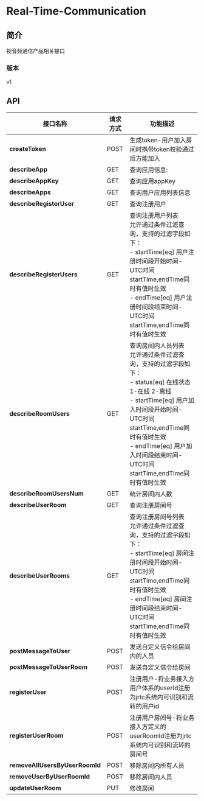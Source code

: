 # Real-Time-Communication


## 简介
视音频通信产品相关接口


### 版本
v1


## API
|接口名称|请求方式|功能描述|
|---|---|---|
|**createToken**|POST|生成token-用户加入房间时携带token校验通过后方能加入<br>|
|**describeApp**|GET|查询应用信息:<br>|
|**describeAppKey**|GET|查询应用appKey<br>|
|**describeApps**|GET|查询用户应用列表信息<br>|
|**describeRegisterUser**|GET|查询注册用户<br>|
|**describeRegisterUsers**|GET|查询注册用户列表<br>允许通过条件过滤查询，支持的过滤字段如下：<br>           \- startTime[eq] 用户注册时间段开始时间-UTC时间 startTime,endTime同时有值时生效<br>           \- endTime[eq] 用户注册时间段结束时间-UTC时间 startTime,endTime同时有值时生效<br>|
|**describeRoomUsers**|GET|查询房间内人员列表<br>允许通过条件过滤查询，支持的过滤字段如下：<br>           \- status[eq] 在线状态 1-在线 2-离线<br>           \- startTime[eq] 用户加入时间段开始时间-UTC时间  startTime,endTime同时有值时生效<br>           \- endTime[eq] 用户加入时间段结束时间-UTC时间    startTime,endTime同时有值时生效<br>|
|**describeRoomUsersNum**|GET|统计房间内人数<br>|
|**describeUserRoom**|GET|查询注册房间号<br>|
|**describeUserRooms**|GET|查询注册房间号列表<br>允许通过条件过滤查询，支持的过滤字段如下：<br>           \- startTime[eq] 房间注册时间段开始时间-UTC时间 startTime,endTime同时有值时生效<br>           \- endTime[eq] 房间注册时间段结束时间-UTC时间   startTime,endTime同时有值时生效<br>|
|**postMessageToUser**|POST|发送自定义信令给房间内的人员|
|**postMessageToUserRoom**|POST|发送自定义信令给房间|
|**registerUser**|POST|注册用户-将业务接入方用户体系的userId注册为jrtc系统内可识别和流转的用户id<br>|
|**registerUserRoom**|POST|注册用户房间号-将业务接入方定义的userRoomId注册为jrtc系统内可识别和流转的房间号<br>|
|**removeAllUsersByUserRoomId**|POST|移除房间内所有人员<br>|
|**removeUserByUserRoomId**|POST|移除房间内人员<br>|
|**updateUserRoom**|PUT|修改房间<br>|


